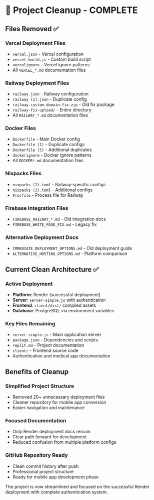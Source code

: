 # 🧹 Project Cleanup - COMPLETE

## Files Removed ✅

### Vercel Deployment Files
- `vercel.json` - Vercel configuration
- `vercel-build.js` - Custom build script
- `vercelignore` - Vercel ignore patterns
- All `VERCEL_*.md` documentation files

### Railway Deployment Files
- `railway.json` - Railway configuration
- `railway (1).json` - Duplicate config
- `railway-custom-domain-fix.zip` - Old fix package
- `railway-fix-upload/` - Entire directory
- All `RAILWAY_*.md` documentation files

### Docker Files
- `Dockerfile` - Main Docker config
- `Dockerfile (1)` - Duplicate configs
- `Dockerfile (5)` - Additional duplicates
- `dockerignore` - Docker ignore patterns
- All `DOCKER*.md` documentation files

### Nixpacks Files
- `nixpacks (2).toml` - Railway-specific configs
- `nixpacks (3).toml` - Additional configs
- `Procfile` - Process file for Railway

### Firebase Integration Files
- `FIREBASE_RAILWAY_*.md` - Old integration docs
- `FIREBASE_WHITE_PAGE_FIX.md` - Legacy fix

### Alternative Deployment Docs
- `IMMEDIATE_DEPLOYMENT_OPTIONS.md` - Old deployment guide
- `ALTERNATIVE_HOSTING_OPTIONS.md` - Platform comparison

## Current Clean Architecture ✅

### Active Deployment
- **Platform**: Render (successful deployment)
- **Server**: `server-simple.js` with authentication
- **Frontend**: `client/dist/` compiled assets
- **Database**: PostgreSQL via environment variables

### Key Files Remaining
- `server-simple.js` - Main application server
- `package.json` - Dependencies and scripts
- `replit.md` - Project documentation
- `client/` - Frontend source code
- Authentication and medical app documentation

## Benefits of Cleanup

### Simplified Project Structure
- Removed 20+ unnecessary deployment files
- Cleaner repository for mobile app conversion
- Easier navigation and maintenance

### Focused Documentation
- Only Render deployment docs remain
- Clear path forward for development
- Reduced confusion from multiple platform configs

### GitHub Repository Ready
- Clean commit history after push
- Professional project structure
- Ready for mobile app development phase

The project is now streamlined and focused on the successful Render deployment with complete authentication system.